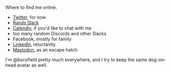 Where to find me online. 

- [Twitter](https://twitter.com/bscofield), for now
- [Rands Slack](https://randsinrepose.com/welcome-to-rands-leadership-slack/)
- [Calendly](https://calendly.com/bscofield/30min?month=2022-10), if you'd like to chat with me
- too many random Discords and other Slacks
- Facebook, mostly for family
- [LinkedIn](https://www.linkedin.com/in/bscofield/), reluctantly
- [Mastodon](https://mastodon.social/@bscofield), as an escape hatch

I'm @bscofield pretty much everywhere, and I try to keep the same dog-on-head avatar as well.
